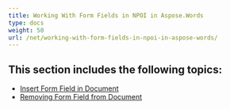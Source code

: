 ```yaml
---
title: Working With Form Fields in NPOI in Aspose.Words
type: docs
weight: 50
url: /net/working-with-form-fields-in-npoi-in-aspose-words/
---
```


## This section includes the following topics: 

- [Insert Form Field in Document](https://docs.aspose.com/words/net/insert-form-field-in-document/)
- [Removing Form Field from Document](https://docs.aspose.com/words/net/removing-form-field-from-document/)
